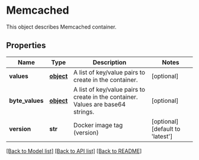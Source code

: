 # Memcached

This object describes Memcached container. 
## Properties
Name | Type | Description | Notes
------------ | ------------- | ------------- | -------------
**values** | [**object**](.md) | A list of key/value pairs to create in the container. | [optional] 
**byte_values** | [**object**](.md) | A list of key/value pairs to create in the container. Values are base64 strings. | [optional] 
**version** | **str** | Docker image tag (version) | [optional] [default to 'latest']

[[Back to Model list]](../README.md#documentation-for-models) [[Back to API list]](../README.md#documentation-for-api-endpoints) [[Back to README]](../README.md)


